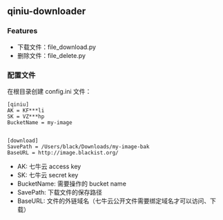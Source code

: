 ## qiniu-downloader

### Features

- 下载文件：file_download.py
- 删除文件：file_delete.py

### 配置文件

在根目录创建 config.ini 文件：

``` 
[qiniu]
AK = KF***li
SK = VZ***hp
BucketName = my-image


[download]
SavePath = /Users/black/Downloads/my-image-bak
BaseURL = http://image.blackist.org/

```

- AK: 七牛云 access key
- SK: 七牛云 secret key
- BucketName: 需要操作的 bucket name
- SavePath: 下载文件的保存路径
- BaseURL: 文件的外链域名（七牛云公开文件需要绑定域名才可以访问、下载）

